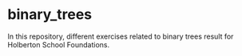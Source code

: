 # binary_trees
In this repository, different exercises related to binary trees result  for Holberton School Foundations.

